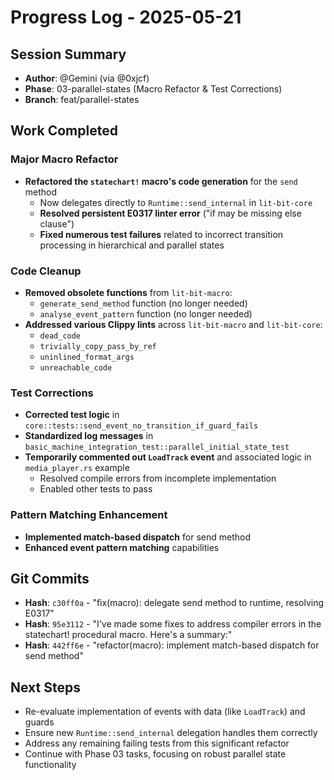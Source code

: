 # Progress Log - 2025-05-21

## Session Summary
* **Author**: @Gemini (via @0xjcf)
* **Phase**: 03-parallel-states (Macro Refactor & Test Corrections)
* **Branch**: feat/parallel-states

## Work Completed

### Major Macro Refactor
* **Refactored the `statechart!` macro's code generation** for the `send` method
  * Now delegates directly to `Runtime::send_internal` in `lit-bit-core`
  * **Resolved persistent E0317 linter error** ("if may be missing else clause")
  * **Fixed numerous test failures** related to incorrect transition processing in hierarchical and parallel states

### Code Cleanup
* **Removed obsolete functions** from `lit-bit-macro`:
  * `generate_send_method` function (no longer needed)
  * `analyse_event_pattern` function (no longer needed)
* **Addressed various Clippy lints** across `lit-bit-macro` and `lit-bit-core`:
  * `dead_code`
  * `trivially_copy_pass_by_ref`
  * `uninlined_format_args`
  * `unreachable_code`

### Test Corrections
* **Corrected test logic** in `core::tests::send_event_no_transition_if_guard_fails`
* **Standardized log messages** in `basic_machine_integration_test::parallel_initial_state_test`
* **Temporarily commented out `LoadTrack` event** and associated logic in `media_player.rs` example
  * Resolved compile errors from incomplete implementation
  * Enabled other tests to pass

### Pattern Matching Enhancement
* **Implemented match-based dispatch** for send method
* **Enhanced event pattern matching** capabilities

## Git Commits
* **Hash**: `c30ff0a` - "fix(macro): delegate send method to runtime, resolving E0317"
* **Hash**: `95e3112` - "I've made some fixes to address compiler errors in the statechart! procedural macro. Here's a summary:"
* **Hash**: `442ff6e` - "refactor(macro): implement match-based dispatch for send method"

## Next Steps
* Re-evaluate implementation of events with data (like `LoadTrack`) and guards
* Ensure new `Runtime::send_internal` delegation handles them correctly
* Address any remaining failing tests from this significant refactor
* Continue with Phase 03 tasks, focusing on robust parallel state functionality 